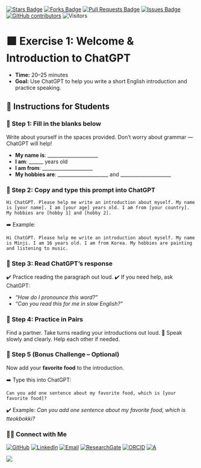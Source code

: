 <a href="https://github.com/drshahizan/short-course/stargazers"><img src="https://img.shields.io/github/stars/drshahizan/short-course" alt="Stars Badge"/></a>
<a href="https://github.com/drshahizan/short-course/network/members"><img src="https://img.shields.io/github/forks/drshahizan/short-course" alt="Forks Badge"/></a>
<a href="https://github.com/drshahizan/short-course/pulls"><img src="https://img.shields.io/github/issues-pr/drshahizan/short-course" alt="Pull Requests Badge"/></a>
<a href="https://github.com/drshahizan/short-course"><img src="https://img.shields.io/github/issues/drshahizan/short-course" alt="Issues Badge"/></a>
<a href="https://github.com/drshahizan/short-course/graphs/contributors"><img alt="GitHub contributors" src="https://img.shields.io/github/contributors/drshahizan/short-course?color=2b9348"></a>
![Visitors](https://api.visitorbadge.io/api/visitors?path=https%3A%2F%2Fgithub.com%2Fdrshahizan%2Fshort-course&labelColor=%23d9e3f0&countColor=%23697689&style=flat)

#  🟩 Exercise 1: Welcome & Introduction to ChatGPT

- **Time:** 20–25 minutes
- **Goal:** Use ChatGPT to help you write a short English introduction and practice speaking.

## 📌 **Instructions for Students**

### 🔹 Step 1: Fill in the blanks below

Write about yourself in the spaces provided. Don’t worry about grammar — ChatGPT will help!

- **My name is**: \_\_\_\_\_\_\_\_\_\_\_\_\_\_\_\_\_\_\_\_\_
- **I am**: \_\_\_\_\_\_ years old
- **I am from**: \_\_\_\_\_\_\_\_\_\_\_\_\_\_\_\_\_\_\_\_\_
- **My hobbies are**: \_\_\_\_\_\_\_\_\_\_\_\_\_\_\_\_\_\_\_\_\_ and \_\_\_\_\_\_\_\_\_\_\_\_\_\_\_\_\_\_\_\_\_

### 🔹 Step 2: Copy and type this prompt into ChatGPT

```
Hi ChatGPT. Please help me write an introduction about myself. My name is [your name]. I am [your age] years old. I am from [your country]. My hobbies are [hobby 1] and [hobby 2].
```

➡️ Example:

```
Hi ChatGPT. Please help me write an introduction about myself. My name is Minji. I am 16 years old. I am from Korea. My hobbies are painting and listening to music.
```

### 🔹 Step 3: Read ChatGPT’s response

✔️ Practice reading the paragraph out loud.
✔️ If you need help, ask ChatGPT:

* *“How do I pronounce this word?”*
* *“Can you read this for me in slow English?”*

### 🔹 Step 4: Practice in Pairs

Find a partner. Take turns reading your introductions out loud.
🎤 Speak slowly and clearly. Help each other if needed.

### 🔹 Step 5 (Bonus Challenge – Optional)

Now add your **favorite food** to the introduction.

➡️ Type this into ChatGPT:

```
Can you add one sentence about my favorite food, which is [your favorite food]?
```

✔️ Example:
*Can you add one sentence about my favorite food, which is tteokbokki?*


### 🙌🏻 Connect with Me
<p align="left">
    <a href="https://github.com/drshahizan" target="_blank"><img alt="GitHub" src="https://img.shields.io/badge/-@drshahizan-181717?style=flat-square&logo=GitHub&logoColor=white"></a>
    <a href="https://www.linkedin.com/in/drshahizan" target="_blank"><img alt="LinkedIn" src="https://img.shields.io/badge/-drshahizan-blue?style=flat-square&logo=Linkedin&logoColor=white&link=https://www.linkedin.com/in/drshahizan/"></a>
    <a href="mailto:shahizan@utm.my" target="_blank"><img alt="Email" src="https://img.shields.io/badge/-shahizan@utm.my-c14438?style=flat-square&logo=Gmail&logoColor=white&link=mailto:shahizan@utm.my.com"></a>
    <a href="https://www.researchgate.net/profile/Mohd-Othman-28" target="_blank"><img alt="ResearchGate" src="https://img.shields.io/badge/-ResearchGate-00CCBB?style=flat-square&logo=ResearchGate&logoColor=white"></a>
    <a href="https://orcid.org/0000-0003-4261-1873" target="_blank"><img alt="ORCID" src="https://img.shields.io/badge/-ORCID-A6CE39?style=flat-square&logo=ORCID&logoColor=white"></a> 
 <a href="https://visitorbadge.io/status?path=https%3A%2F%2Fgithub.com%2Fdrshahizan" target="_blank"><img alt="A" src="https://api.visitorbadge.io/api/visitors?path=https%3A%2F%2Fgithub.com%2Fdrshahizan&labelColor=%23697689&countColor=%23555555&style=plastic"></a>
 
![](https://hit.yhype.me/github/profile?user_id=81284918)
</p>

